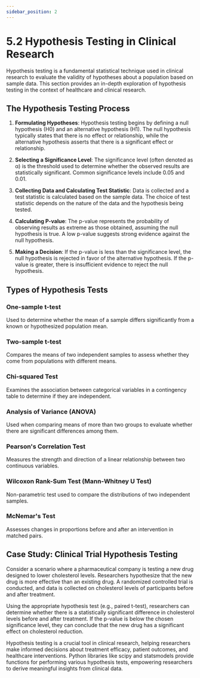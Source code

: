 ```yaml
---
sidebar_position: 2
---
```


# 5.2 Hypothesis Testing in Clinical Research

Hypothesis testing is a fundamental statistical technique used in clinical research to evaluate the validity of hypotheses about a population based on sample data. This section provides an in-depth exploration of hypothesis testing in the context of healthcare and clinical research.

## The Hypothesis Testing Process

1. **Formulating Hypotheses**: Hypothesis testing begins by defining a null hypothesis (H0) and an alternative hypothesis (H1). The null hypothesis typically states that there is no effect or relationship, while the alternative hypothesis asserts that there is a significant effect or relationship.

2. **Selecting a Significance Level**: The significance level (often denoted as α) is the threshold used to determine whether the observed results are statistically significant. Common significance levels include 0.05 and 0.01.

3. **Collecting Data and Calculating Test Statistic**: Data is collected and a test statistic is calculated based on the sample data. The choice of test statistic depends on the nature of the data and the hypothesis being tested.

4. **Calculating P-value**: The p-value represents the probability of observing results as extreme as those obtained, assuming the null hypothesis is true. A low p-value suggests strong evidence against the null hypothesis.

5. **Making a Decision**: If the p-value is less than the significance level, the null hypothesis is rejected in favor of the alternative hypothesis. If the p-value is greater, there is insufficient evidence to reject the null hypothesis.

## Types of Hypothesis Tests

### One-sample t-test
Used to determine whether the mean of a sample differs significantly from a known or hypothesized population mean.

### Two-sample t-test
Compares the means of two independent samples to assess whether they come from populations with different means.

### Chi-squared Test
Examines the association between categorical variables in a contingency table to determine if they are independent.

### Analysis of Variance (ANOVA)
Used when comparing means of more than two groups to evaluate whether there are significant differences among them.

### Pearson's Correlation Test
Measures the strength and direction of a linear relationship between two continuous variables.

### Wilcoxon Rank-Sum Test (Mann-Whitney U Test)
Non-parametric test used to compare the distributions of two independent samples.

### McNemar's Test
Assesses changes in proportions before and after an intervention in matched pairs.

## Case Study: Clinical Trial Hypothesis Testing

Consider a scenario where a pharmaceutical company is testing a new drug designed to lower cholesterol levels. Researchers hypothesize that the new drug is more effective than an existing drug. A randomized controlled trial is conducted, and data is collected on cholesterol levels of participants before and after treatment.

Using the appropriate hypothesis test (e.g., paired t-test), researchers can determine whether there is a statistically significant difference in cholesterol levels before and after treatment. If the p-value is below the chosen significance level, they can conclude that the new drug has a significant effect on cholesterol reduction.

Hypothesis testing is a crucial tool in clinical research, helping researchers make informed decisions about treatment efficacy, patient outcomes, and healthcare interventions. Python libraries like scipy and statsmodels provide functions for performing various hypothesis tests, empowering researchers to derive meaningful insights from clinical data.
